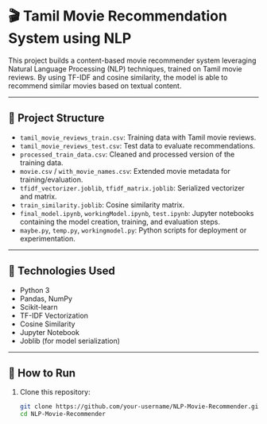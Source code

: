 # 🎬 Tamil Movie Recommendation System using NLP

This project builds a content-based movie recommender system leveraging Natural Language Processing (NLP) techniques, trained on Tamil movie reviews. By using TF-IDF and cosine similarity, the model is able to recommend similar movies based on textual content.

---

## 📂 Project Structure

- `tamil_movie_reviews_train.csv`: Training data with Tamil movie reviews.
- `tamil_movie_reviews_test.csv`: Test data to evaluate recommendations.
- `processed_train_data.csv`: Cleaned and processed version of the training data.
- `movie.csv` / `with_movie_names.csv`: Extended movie metadata for training/evaluation.
- `tfidf_vectorizer.joblib`, `tfidf_matrix.joblib`: Serialized vectorizer and matrix.
- `train_similarity.joblib`: Cosine similarity matrix.
- `final_model.ipynb`, `workingModel.ipynb`, `test.ipynb`: Jupyter notebooks containing the model creation, training, and evaluation steps.
- `maybe.py`, `temp.py`, `workingmodel.py`: Python scripts for deployment or experimentation.

---

## 🧠 Technologies Used

- Python 3
- Pandas, NumPy
- Scikit-learn
- TF-IDF Vectorization
- Cosine Similarity
- Jupyter Notebook
- Joblib (for model serialization)

---

## 🚀 How to Run

1. Clone this repository:
   ```bash
   git clone https://github.com/your-username/NLP-Movie-Recommender.git
   cd NLP-Movie-Recommender
